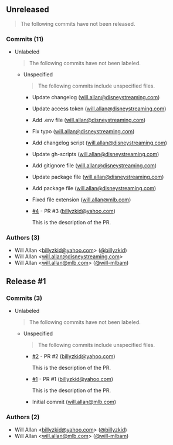 ## Unreleased
> The following commits have not been released.

### Commits (11)

* Unlabeled
  > The following commits have not been labeled.

  * Unspecified
    > The following commits include unspecified files.

    * Update changelog (will.allan@disneystreaming.com)
    * Update access token (will.allan@disneystreaming.com)
    * Add .env file (will.allan@disneystreaming.com)
    * Fix typo (will.allan@disneystreaming.com)
    * Add changelog script (will.allan@disneystreaming.com)
    * Update gh-scripts (will.allan@disneystreaming.com)
    * Add gitignore file (will.allan@disneystreaming.com)
    * Update package file (will.allan@disneystreaming.com)
    * Add package file (will.allan@disneystreaming.com)
    * Fixed file extension (will.allan@mlb.com)
    * [#4](https://github.com/billyzkid/gh-scripts-test-full/pull/4) - PR #3 (billyzkid@yahoo.com)

      This is the description of the PR.

### Authors (3)

* Will Allan \<billyzkid@yahoo.com> ([@billyzkid](https://github.com/billyzkid))
* Will Allan \<will.allan@disneystreaming.com>
* Will Allan \<will.allan@mlb.com> ([@will-mlbam](https://github.com/will-mlbam))

## Release #1

### Commits (3)

* Unlabeled
  > The following commits have not been labeled.

  * Unspecified
    > The following commits include unspecified files.

    * [#2](https://github.com/billyzkid/gh-scripts-test-full/pull/2) - PR #2 (billyzkid@yahoo.com)

      This is the description of the PR.

    * [#1](https://github.com/billyzkid/gh-scripts-test-full/pull/1) - PR #1 (billyzkid@yahoo.com)

      This is the description of the PR.

    * Initial commit (will.allan@mlb.com)

### Authors (2)

* Will Allan \<billyzkid@yahoo.com> ([@billyzkid](https://github.com/billyzkid))
* Will Allan \<will.allan@mlb.com> ([@will-mlbam](https://github.com/will-mlbam))
